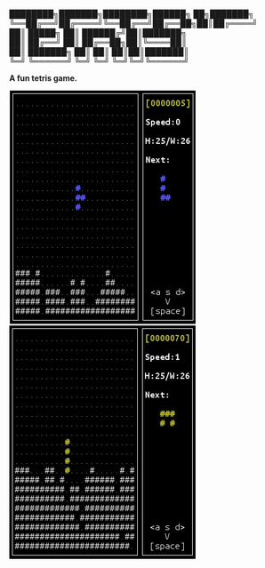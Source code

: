 ████████╗███████╗████████╗██████╗ ██╗███████╗</br>
╚══██╔══╝██╔════╝╚══██╔══╝██╔══██╗██║██╔════╝</br>
   ██║   █████╗     ██║   ██████╔╝██║███████╗</br>
   ██║   ██╔══╝     ██║   ██╔══██╗██║╚════██║</br>
   ██║   ███████╗   ██║   ██║  ██║██║███████║</br>
   ╚═╝   ╚══════╝   ╚═╝   ╚═╝  ╚═╝╚═╝╚══════╝</br>
	                                                 
<strong>A fun tetris game.</strong>

<img src="https://raw.githubusercontent.com/kirimaks/tetris/master/pics/pic1.png" border="0" alt="tetris">
&nbsp;
<img src="https://raw.githubusercontent.com/kirimaks/tetris/master/pics/pic2.png" border="0" alt="tetris">

